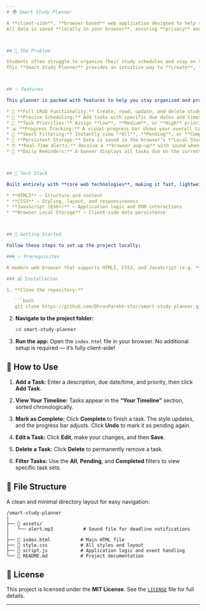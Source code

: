 ```yaml
---
# 📚 Smart Study Planner

A **client-side**, **browser-based** web application designed to help students **organize their study schedules**, **track academic tasks**, and **manage time effectively**.
All data is saved **locally in your browser**, ensuring **privacy** and **offline access**.



## 🚨 The Problem

Students often struggle to organize their study schedules and stay on top of academic tasks.
This **Smart Study Planner** provides an intuitive way to **create**, **view**, and **manage** study goals with reminders and visual timelines — improving **productivity**, **focus**, and **time management**.



## ✨ Features

This planner is packed with features to help you stay organized and productive:

* 📝 **Full CRUD Functionality:** Create, read, update, and delete study tasks with ease.
* 📅 **Precise Scheduling:** Add tasks with specific due dates and times.
* 🎨 **Task Priorities:** Assign **Low**, **Medium**, or **High** priorities, each color-coded for quick recognition.
* 📊 **Progress Tracking:** A visual progress bar shows your overall task completion percentage.
* 🔎 **Smart Filtering:** Instantly view **All**, **Pending**, or **Completed** tasks.
* 💾 **Persistent Storage:** Data is saved in the browser’s **Local Storage**, so your tasks stay even after refreshing.
* ⏰ **Real-Time Alerts:** Receive a **browser pop-up** with sound when a task’s deadline is reached.
* 🔔 **Daily Reminders:** A banner displays all tasks due on the current day.



## 🧩 Tech Stack

Built entirely with **core web technologies**, making it fast, lightweight, and easy to maintain:

* **HTML5** – Structure and content
* **CSS3** – Styling, layout, and responsiveness
* **JavaScript (ES6+)** – Application logic and DOM interactions
* **Browser Local Storage** – Client-side data persistence



## 🚀 Getting Started

Follow these steps to set up the project locally:

### ✅ Prerequisites

A modern web browser that supports HTML5, CSS3, and JavaScript (e.g. **Chrome**, **Firefox**, **Safari**, **Edge**).

### 💻 Installation

1. **Clone the repository:**

   ```bash
   git clone https://github.com/DhruvParekh-star/smart-study-planner.git
   ```

2. **Navigate to the project folder:**

   ```bash
   cd smart-study-planner
   ```

3. **Run the app:**
   Open the `index.html` file in your browser.
   No additional setup is required — it’s fully client-side!



## 🧠 How to Use

1. **Add a Task:**
   Enter a description, due date/time, and priority, then click **Add Task**.

2. **View Your Timeline:**
   Tasks appear in the **“Your Timeline”** section, sorted chronologically.

3. **Mark as Complete:**
   Click **Complete** to finish a task. The style updates, and the progress bar adjusts.
   Click **Undo** to mark it as pending again.

4. **Edit a Task:**
   Click **Edit**, make your changes, and then **Save**.

5. **Delete a Task:**
   Click **Delete** to permanently remove a task.

6. **Filter Tasks:**
   Use the **All**, **Pending**, and **Completed** filters to view specific task sets.



## 📁 File Structure

A clean and minimal directory layout for easy navigation:

```
/smart-study-planner
│
├── 📂 assets/
│   └── alert.mp3           # Sound file for deadline notifications
│
├── 📄 index.html           # Main HTML file
├── 📄 style.css            # All styles and layout
├── 📄 script.js            # Application logic and event handling
└── 📄 README.md            # Project documentation
```


## 🪪 License

This project is licensed under the **MIT License**.
See the [`LICENSE`](./LICENSE) file for full details.

---
```

